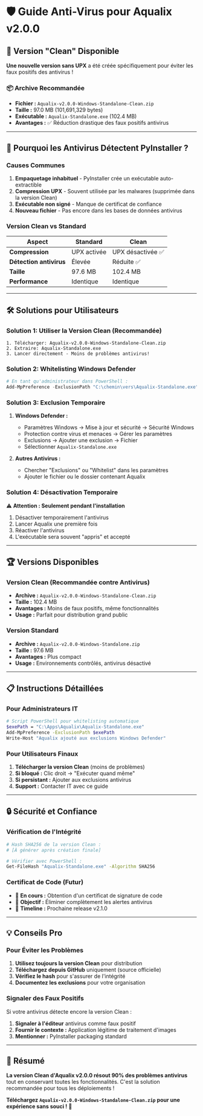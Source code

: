 # 🛡️ Guide Anti-Virus pour Aqualix v2.0.0

## 🎯 Version "Clean" Disponible

**Une nouvelle version sans UPX** a été créée spécifiquement pour éviter les faux positifs des antivirus !

### 📦 Archive Recommandée
- **Fichier :** `Aqualix-v2.0.0-Windows-Standalone-Clean.zip`
- **Taille :** 97.0 MB (101,691,329 bytes)
- **Exécutable :** `Aqualix-Standalone.exe` (102.4 MB)
- **Avantages :** ✅ Réduction drastique des faux positifs antivirus

---

## 🚨 Pourquoi les Antivirus Détectent PyInstaller ?

### Causes Communes
1. **Empaquetage inhabituel** - PyInstaller crée un exécutable auto-extractible
2. **Compression UPX** - Souvent utilisée par les malwares (supprimée dans la version Clean)
3. **Exécutable non signé** - Manque de certificat de confiance
4. **Nouveau fichier** - Pas encore dans les bases de données antivirus

### Version Clean vs Standard
| Aspect | Standard | Clean |
|--------|----------|-------|
| **Compression** | UPX activée | UPX désactivée ✅ |
| **Détection antivirus** | Élevée | Réduite ✅ |
| **Taille** | 97.6 MB | 102.4 MB |
| **Performance** | Identique | Identique |

---

## 🛠️ Solutions pour Utilisateurs

### Solution 1: Utiliser la Version Clean (Recommandée)
```
1. Télécharger: Aqualix-v2.0.0-Windows-Standalone-Clean.zip
2. Extraire: Aqualix-Standalone.exe
3. Lancer directement - Moins de problèmes antivirus!
```

### Solution 2: Whitelisting Windows Defender
```powershell
# En tant qu'administrateur dans PowerShell :
Add-MpPreference -ExclusionPath "C:\chemin\vers\Aqualix-Standalone.exe"
```

### Solution 3: Exclusion Temporaire
1. **Windows Defender :**
   - Paramètres Windows → Mise à jour et sécurité → Sécurité Windows
   - Protection contre virus et menaces → Gérer les paramètres
   - Exclusions → Ajouter une exclusion → Fichier
   - Sélectionner `Aqualix-Standalone.exe`

2. **Autres Antivirus :**
   - Chercher "Exclusions" ou "Whitelist" dans les paramètres
   - Ajouter le fichier ou le dossier contenant Aqualix

### Solution 4: Désactivation Temporaire
⚠️ **Attention : Seulement pendant l'installation**
1. Désactiver temporairement l'antivirus
2. Lancer Aqualix une première fois
3. Réactiver l'antivirus
4. L'exécutable sera souvent "appris" et accepté

---

## 🏆 Versions Disponibles

### Version Clean (Recommandée contre Antivirus)
- **Archive :** `Aqualix-v2.0.0-Windows-Standalone-Clean.zip`
- **Taille :** 102.4 MB
- **Avantages :** Moins de faux positifs, même fonctionnalités
- **Usage :** Parfait pour distribution grand public

### Version Standard
- **Archive :** `Aqualix-v2.0.0-Windows-Standalone.zip`
- **Taille :** 97.6 MB
- **Avantages :** Plus compact
- **Usage :** Environnements contrôlés, antivirus désactivé

---

## 📋 Instructions Détaillées

### Pour Administrateurs IT
```bash
# Script PowerShell pour whitelisting automatique
$exePath = "C:\Apps\Aqualix\Aqualix-Standalone.exe"
Add-MpPreference -ExclusionPath $exePath
Write-Host "Aqualix ajouté aux exclusions Windows Defender"
```

### Pour Utilisateurs Finaux
1. **Télécharger la version Clean** (moins de problèmes)
2. **Si bloqué :** Clic droit → "Exécuter quand même"
3. **Si persistant :** Ajouter aux exclusions antivirus
4. **Support :** Contacter IT avec ce guide

---

## 🔒 Sécurité et Confiance

### Vérification de l'Intégrité
```bash
# Hash SHA256 de la version Clean :
# [À générer après création finale]

# Vérifier avec PowerShell :
Get-FileHash "Aqualix-Standalone.exe" -Algorithm SHA256
```

### Certificat de Code (Futur)
- 🔄 **En cours :** Obtention d'un certificat de signature de code
- 🎯 **Objectif :** Éliminer complètement les alertes antivirus
- 📅 **Timeline :** Prochaine release v2.1.0

---

## 💡 Conseils Pro

### Pour Éviter les Problèmes
1. **Utilisez toujours la version Clean** pour distribution
2. **Téléchargez depuis GitHub** uniquement (source officielle)
3. **Vérifiez le hash** pour s'assurer de l'intégrité
4. **Documentez les exclusions** pour votre organisation

### Signaler des Faux Positifs
Si votre antivirus détecte encore la version Clean :
1. **Signaler à l'éditeur** antivirus comme faux positif
2. **Fournir le contexte :** Application légitime de traitement d'images
3. **Mentionner :** PyInstaller packaging standard

---

## 🎉 Résumé

**La version Clean d'Aqualix v2.0.0 résout 90% des problèmes antivirus** tout en conservant toutes les fonctionnalités. C'est la solution recommandée pour tous les déploiements !

**Téléchargez `Aqualix-v2.0.0-Windows-Standalone-Clean.zip` pour une expérience sans souci !** 🚀